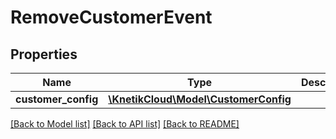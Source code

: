 # RemoveCustomerEvent

## Properties
Name | Type | Description | Notes
------------ | ------------- | ------------- | -------------
**customer_config** | [**\KnetikCloud\Model\CustomerConfig**](CustomerConfig.md) |  | [optional] 

[[Back to Model list]](../README.md#documentation-for-models) [[Back to API list]](../README.md#documentation-for-api-endpoints) [[Back to README]](../README.md)


